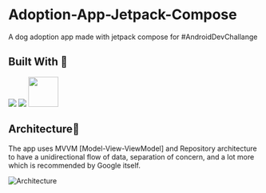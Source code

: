 # Adoption-App-Jetpack-Compose
A dog adoption app made with jetpack compose for #AndroidDevChallange

## Built With 🚧
<code><img src="https://www.vectorlogo.zone/logos/kotlinlang/kotlinlang-ar21.svg"></code>
<code><img src="https://www.vectorlogo.zone/logos/android/android-ar21.svg"></code>
<code><img height= "60" src="https://miro.medium.com/max/2600/1*tDFPLaEDlaW5dtsfv4sd0A.png"></code>

## Architecture📃
The app uses MVVM [Model-View-ViewModel] and Repository architecture to have a unidirectional flow of data, separation of concern, and a lot more which is recommended by Google itself.

![Architecture](https://developer.android.com/topic/libraries/architecture/images/final-architecture.png)
